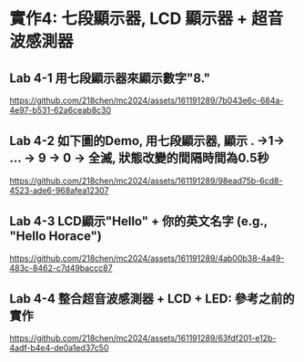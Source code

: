 #  實作4: 七段顯示器, LCD 顯示器 + 超音波感測器

## Lab 4-1 用七段顯示器來顯示數字"8."


https://github.com/218chen/mc2024/assets/161191289/7b043e6c-684a-4e97-b531-62a6ceab8c30


## Lab 4-2 如下圖的Demo, 用七段顯示器, 顯示 . →1→ ... → 9 → 0 → 全滅, 狀態改變的間隔時間為0.5秒


https://github.com/218chen/mc2024/assets/161191289/98ead75b-6cd8-4523-ade6-968afea12307


## Lab 4-3 LCD顯示"Hello" + 你的英文名字 (e.g., "Hello Horace")


https://github.com/218chen/mc2024/assets/161191289/4ab00b38-4a49-483c-8462-c7d49baccc87


## Lab 4-4 整合超音波感測器 + LCD + LED: 參考之前的實作


https://github.com/218chen/mc2024/assets/161191289/63fdf201-e12b-4adf-b4e4-de0a1ed37c50

